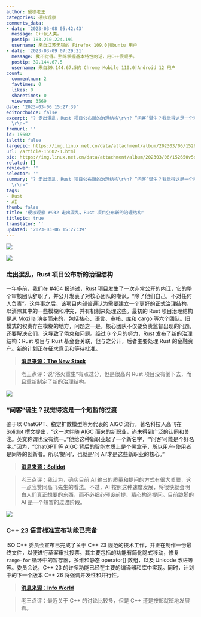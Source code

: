 ```yaml
---
author: 硬核老王
categories: 硬核观察
comments_data:
- date: '2023-03-08 05:42:43'
  message: C++反人类。
  postip: 183.210.224.191
  username: 来自江苏无锡的 Firefox 109.0|Ubuntu 用户
- date: '2023-03-09 07:29:21'
  message: 我不觉得。熟练掌握基本特性的话，用C++很顺手。
  postip: 39.144.67.5
  username: 来自39.144.67.5的 Chrome Mobile 110.0|Android 12 用户
count:
  commentnum: 2
  favtimes: 0
  likes: 0
  sharetimes: 0
  viewnum: 3569
date: '2023-03-06 15:27:39'
editorchoice: false
excerpt: "? 走出混乱，Rust 项目公布新的治理结构\r\n? “问客”诞生？我觉得这是一个短暂的过渡\r\n? C++ 23 语言标准宣布功能已完备\r\n»
  \r\n»"
fromurl: ''
id: 15602
islctt: false
largepic: https://img.linux.net.cn/data/attachment/album/202303/06/152650v5duljajkujtx0ez.jpg
url: /article-15602-1.html
pic: https://img.linux.net.cn/data/attachment/album/202303/06/152650v5duljajkujtx0ez.jpg.thumb.jpg
related: []
reviewer: ''
selector: ''
summary: "? 走出混乱，Rust 项目公布新的治理结构\r\n? “问客”诞生？我觉得这是一个短暂的过渡\r\n? C++ 23 语言标准宣布功能已完备\r\n»
  \r\n»"
tags:
- Rust
- AI
thumb: false
title: '硬核观察 #932 走出混乱，Rust 项目公布新的治理结构'
titlepic: true
translator: ''
updated: '2023-03-06 15:27:39'
---
```


![](https://img.linux.net.cn/data/attachment/album/202303/06/152650v5duljajkujtx0ez.jpg)


![](https://img.linux.net.cn/data/attachment/album/202303/06/152659c4alr5drelllf2dx.jpg)


### 走出混乱，Rust 项目公布新的治理结构


一年多前，我们在 [#464](/article-14013-1.html) 报道过，Rust 项目发生了一次非常公开的内讧，它的整个审核团队辞职了，并公开发表了对核心团队的嘲讽，“除了他们自己，不对任何人负责”。这件事之后，该项目内部普遍认为需要建立一个更好的正式治理结构，以消除其中的一些模糊和冲突，并有机制来处理这些。最初的 Rust 项目治理结构是从 Mozilla 演变而来的，包括核心、语言、审核、库和 cargo 等六个团队。旧模式的权责存在模糊的地方，问题之一是，核心团队不仅要负责监督出现的问题，还要解决它们，这导致了倦怠和问题。经过 6 个月的努力，Rust 发布了新的治理结构：Rust 项目与 Rust 基金会关联，但与之分开，后者主要处理 Rust 的金融资产。新的计划正在征求意见和等待批准。



> 
> **[消息来源：The New Stack](https://thenewstack.io/rust-project-reveals-new-constitution-in-wake-of-crisis/)**
> 
> 
> 



> 
> 老王点评：说“浴火重生”有点过分，但是很高兴 Rust 项目没有倒下去，而且重新制定了新的治理结构。
> 
> 
> 


![](https://img.linux.net.cn/data/attachment/album/202303/06/152710e244cvnlqeoceclt.jpg)


### “问客”诞生？我觉得这是一个短暂的过渡


鉴于以 ChatGPT、稳定扩散模型等为代表的 AIGC 流行，著名科技人高飞在 Solidot 撰文提出，“这一次伴随 AIGC 而来的新职业，尚未得到广泛的认同和关注。英文称谓也没有统一。”他给这种新职业起了一个新名字，“‘问客’可能是个好名字。”因为，“ChatGPT 等 AIGC 背后的智能本质上是个黑盒子，所以用户-使用者是同等的创新者。所以‘提问’，也就是‘问 AI’才是这些新职业的核心。”



> 
> **[消息来源：Solidot](https://www.solidot.org/story?sid=74305)**
> 
> 
> 



> 
> 老王点评：我认为，确实目前 AI 输出的质量和提问的方式有很大关联，这一点我赞同高飞先生的看法。不过，AI 按照这种速度发展，将很快就会明白人们真正想要的东西，而不必细心预设前提、精心构造提问。目前跛脚的 AI 是一个短暂的过渡阶段。
> 
> 
> 


![](https://img.linux.net.cn/data/attachment/album/202303/06/152722tcbzrcwi12elq3fi.jpg)


### C++ 23 语言标准宣布功能已完备


ISO C++ 委员会宣布已完成了关于 C++ 23 规范的技术工作，并正在制作一份最终文件，以便进行草案审批投票。其主要包括的功能有简化隐式移动，修复 `range-for` 循环中的暂存器，多维和静态 operator[] 数组，以及 Unicode 改进等等。委员会说，C++ 23 的许多功能已经在主要的编译器和库中实现。同时，计划中的下一个版本 C++ 26 将强调并发性和并行性。



> 
> **[消息来源：Info World](https://www.infoworld.com/article/3688923/c-23-language-standard-declared-feature-complete.html)**
> 
> 
> 



> 
> 老王点评：最近关于 C++ 的讨论比较多，但是 C++ 还是按部就班地发展着。
> 
> 
>
